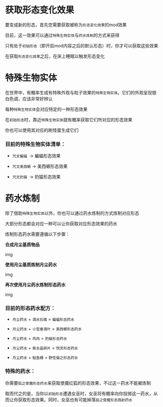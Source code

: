 # 获取形态变化效果

要变成新的形态，首先您需要获取被称为`形态变化效果`的mod效果

目前，这一效果可以通过`特殊生物实体`与`药水炼制`的方式来获得

只有处于`初始形态`（即开启mod内容之后的默认形态）时，你才可以获取这些效果

在获取`形态变化效果`之后，在床上睡眠以触发形态变化

# 特殊生物实体

在世界中，有概率生成有特殊外观与粒子效果的`特殊生物实体`。它们的外观呈现银白色调，应该非常好辨认

每种`特殊生物实体`会对应特定的一种形态效果

在`初始形态`时，靠近`特殊生物实体`就有概率获取它们所对应的形态效果

你也可以使用其对应的刷怪蛋生成它们

### 目前的特殊生物实体清单：

- `咒文蝙蝠 `→ 蝙蝠形态效果

- `咒文美西螈` → 美西螈形态效果

- `咒文豹猫 `→ 豹猫形态效果

# 药水炼制

除了借助`特殊生物实体`以外，你也可以通过药水炼制的方式炼制对应形态

大部分形态都会对应一种可以让你获取对应形态效果的药水

炼制形态药水需要遵循以下步骤：

**合成月尘基质物品**

img

**使用月尘基质炼制月尘药水**

img

**再次使用月尘药水炼制形态药水**

img

### 目前的形态药水配方：

- `月尘药水` + `滴水石锥` = `蝙蝠形态药水`

- `月尘药水` + `小型垂滴叶` = `美西螈形态药水`

- `月尘药水` + `鸡肉` = `豹猫形态药水`

- `月尘药水` + `紫水晶碎片` = `悦灵形态药水`

- `月尘药水` + `鲑鱼桶` = `野性猫之形态药水`

### 特殊的药水：

你需要`狐之使魔形态药水`来获取使魔红狐的形态效果，不过这一药水不能被炼制

取而代之的是，当你以`初始形态`遭遇女巫时，女巫将有概率向你投掷这一药水，从而让你获取形态效果。同时，女巫也有可能掉落`狐之使魔形态溅射药水`